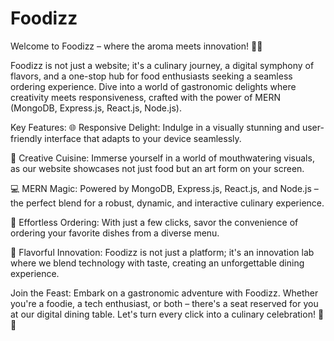 # Foodizz
Welcome to Foodizz – where the aroma meets innovation! 🌮✨

Foodizz is not just a website; it's a culinary journey, a digital symphony of flavors, and a one-stop hub for food enthusiasts seeking a seamless ordering experience. Dive into a world of gastronomic delights where creativity meets responsiveness, crafted with the power of MERN (MongoDB, Express.js, React.js, Node.js).

Key Features:
🌐 Responsive Delight: Indulge in a visually stunning and user-friendly interface that adapts to your device seamlessly.

🎨 Creative Cuisine: Immerse yourself in a world of mouthwatering visuals, as our website showcases not just food but an art form on your screen.

💻 MERN Magic: Powered by MongoDB, Express.js, React.js, and Node.js – the perfect blend for a robust, dynamic, and interactive culinary experience.

🛒 Effortless Ordering: With just a few clicks, savor the convenience of ordering your favorite dishes from a diverse menu.

🌈 Flavorful Innovation: Foodizz is not just a platform; it's an innovation lab where we blend technology with taste, creating an unforgettable dining experience.

Join the Feast:
Embark on a gastronomic adventure with Foodizz. Whether you're a foodie, a tech enthusiast, or both – there's a seat reserved for you at our digital dining table. Let's turn every click into a culinary celebration! 🎉🍕


